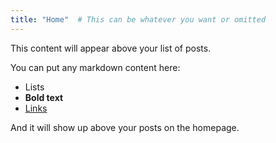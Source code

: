 ```yaml
---
title: "Home"  # This can be whatever you want or omitted
---
```


This content will appear above your list of posts.

You can put any markdown content here:
- Lists
- **Bold text**
- [Links](https://example.com)

And it will show up above your posts on the homepage.